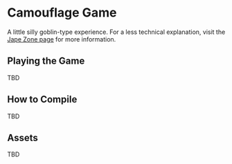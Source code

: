 # Camouflage Game

A little silly goblin-type experience. For a less technical explanation, visit the [Jape Zone page](https://www.google.ca/) for more information.

## Playing the Game

TBD

## How to Compile

TBD

## Assets

TBD
